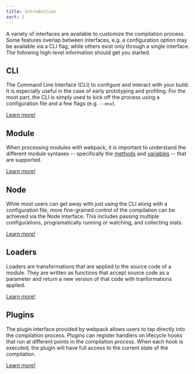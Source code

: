 ```yaml
---
title: Introduction
sort: 1
---
```


A variety of interfaces are available to customize the compilation process. Some features overlap between interfaces, e.g. a configuration option may be available via a CLI flag, while others exist only through a single interface. The following high-level information should get you started.


## CLI

The Command Line Interface (CLI) to configure and interact with your build. It is especially useful in the case of early prototyping and profiling. For the most part, the CLI is simply used to kick off the process using a configuration file and a few flags (e.g. `--env`).

[Learn more!](/api/cli)


## Module

When processing modules with webpack, it is important to understand the different module syntaxes -- specifically the [methods](/api/module-methods) and [variables](/api/module-variables) -- that are supported.

[Learn more!](/api/module-methods)


## Node

While most users can get away with just using the CLI along with a configuration file, more fine-grained control of the compilation can be achieved via the Node interface. This includes passing multiple configurations, programatically running or watching, and collecting stats.

[Learn more!](/api/node)


## Loaders

Loaders are transformations that are applied to the source code of a module. They are written as functions that accept source code as a parameter and return a new version of that code with tranformations applied.

[Learn more!](/api/loaders)


## Plugins

The plugin interface provided by webpack allows users to tap directly into the compilation process. Plugins can register handlers on lifecycle hooks that run at different points in the compilation process. When each hook is executed, the plugin will have full access to the current state of the compilation.

[Learn more!](/api/plugins)
